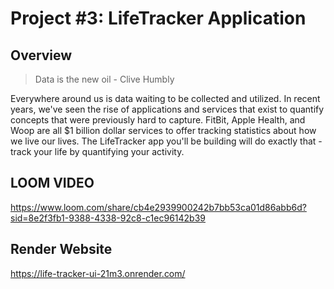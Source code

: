 # Project #3: LifeTracker Application

## Overview

> Data is the new oil - Clive Humbly

Everywhere around us is data waiting to be collected and utilized. In recent years, we've seen the rise of applications and services that exist to quantify concepts that were previously hard to capture. FitBit, Apple Health, and Woop are all $1 billion dollar services to offer tracking statistics about how we live our lives. The LifeTracker app you'll be building will do exactly that - track your life by quantifying your activity.

## LOOM VIDEO
https://www.loom.com/share/cb4e2939900242b7bb53ca01d86abb6d?sid=8e2f3fb1-9388-4338-92c8-c1ec96142b39

## Render Website
https://life-tracker-ui-21m3.onrender.com/
